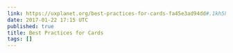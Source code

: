 ```yaml
---
link: https://uxplanet.org/best-practices-for-cards-fa45e3ad94dd#.1kh5hd96u
date: 2017-01-22 17:15 UTC
published: true
title: Best Practices for Cards
tags: []
---
```



